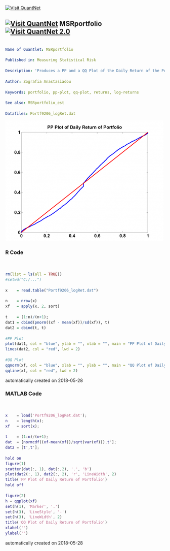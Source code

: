 [<img src="https://github.com/QuantLet/Styleguide-and-FAQ/blob/master/pictures/banner.png" width="888" alt="Visit QuantNet">](http://quantlet.de/)

## [<img src="https://github.com/QuantLet/Styleguide-and-FAQ/blob/master/pictures/qloqo.png" alt="Visit QuantNet">](http://quantlet.de/) **MSRportfolio** [<img src="https://github.com/QuantLet/Styleguide-and-FAQ/blob/master/pictures/QN2.png" width="60" alt="Visit QuantNet 2.0">](http://quantlet.de/)

```yaml

Name of Quantlet: MSRportfolio

Published in: Measuring Statistical Risk

Description: 'Produces a PP and a QQ Plot of the Daily Return of the Portfolio.'

Author: Zografia Anastasiadou

Keywords: portfolio, pp-plot, qq-plot, returns, log-returns

See also: MSRportfolio_est

Datafiles: Portf9206_logRet.dat
```

![Picture1](MSRportfolio.png)

### R Code
```r


rm(list = ls(all = TRUE))
#setwd("C:/...")

x    = read.table("Portf9206_logRet.dat")

n    = nrow(x)
xf   = apply(x, 2, sort)  

t    = (1:n)/(n+1);
dat1 = cbind(pnorm((xf - mean(xf))/sd(xf)), t)
dat2 = cbind(t, t)

#PP Plot
plot(dat1, col = "blue", ylab = "", xlab = "", main = "PP Plot of Daily Return of Portfolio")
lines(dat2, col = "red", lwd = 2)

#QQ Plot
qqnorm(xf, col = "blue", xlab = "", ylab = "", main = "QQ Plot of Daily Return of Portfolio")
qqline(xf, col = "red", lwd = 2)


```

automatically created on 2018-05-28

### MATLAB Code
```matlab


x    = load('Portf9206_logRet.dat');
n    = length(x);
xf   = sort(x);

t    = (1:n)/(n+1);
dat  = [normcdf((xf-mean(xf))/sqrt(var(xf))),t'];
dat2 = [t',t'];

hold on
figure(1)
scatter(dat(:, 1), dat(:,2), '.', 'b')
plot(dat2(:, 1), dat2(:, 2), 'r', 'LineWidth', 2)
title('PP Plot of Daily Return of Portfolio')
hold off

figure(2)
h = qqplot(xf)
set(h(1), 'Marker', '.')
set(h(3), 'LineStyle', '-')
set(h(3), 'LineWidth', 2)
title('QQ Plot of Daily Return of Portfolio')
xlabel('')
ylabel('')


```

automatically created on 2018-05-28